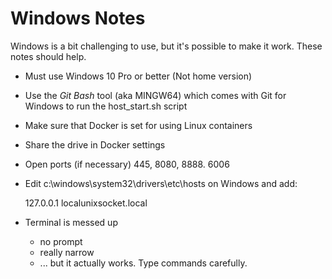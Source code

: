 # Windows Notes

Windows is a bit challenging to use, but it's possible to make it work.  These notes should help.

* Must use Windows 10 Pro or better (Not home version)
* Use the *Git Bash* tool (aka MINGW64) which comes with Git for Windows to run the host_start.sh script
* Make sure that Docker is set for using Linux containers
* Share the drive in Docker settings 
* Open ports (if necessary) 445, 8080, 8888. 6006
* Edit c:\windows\system32\drivers\etc\hosts on Windows and add:

  127.0.0.1 localunixsocket.local

* Terminal is messed up
    * no prompt
    * really narrow
    * ... but it actually works.  Type commands carefully.
